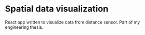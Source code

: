 <h1>Spatial data visualization</h1>

React app written to visualize data from distance sensor. Part of my engineering thesis. 
